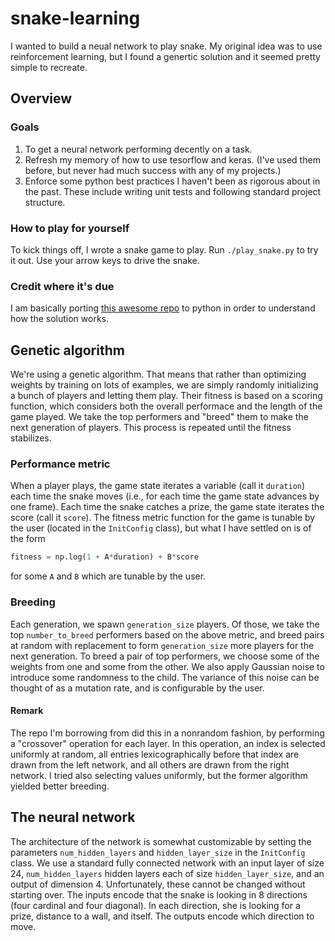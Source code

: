 # snake-learning

I wanted to build a neual network to play snake.  My original idea was to use
reinforcement learning, but I found a genertic solution and it seemed pretty
simple to recreate.

## Overview

### Goals

1. To get a neural network performing decently on a task.
2. Refresh my memory of how to use tesorflow and keras. (I've used them before,
   but never had much success with any of my projects.)
3. Enforce some python best practices I haven't been as rigorous about in the
   past.  These include writing unit tests and following standard project
   structure.

### How to play for yourself

To kick things off, I wrote a snake game to play.  Run `./play_snake.py` to try
it out.  Use your arrow keys to drive the snake.

### Credit where it's due

I am basically porting [this awesome repo] to python in order to understand
how the solution works.

[this awesome repo]: https://github.com/greerviau/SnakeAI

## Genetic algorithm

We're using a genetic algorithm.  That means that rather than optimizing weights
by training on lots of examples, we are simply randomly initializing a bunch of
players and letting them play.  Their fitness is based on a scoring
function, which considers both the overall performace and the length of the game
played.  We take the top performers and "breed" them to make the next generation
of players.  This process is repeated until the fitness stabilizes.

### Performance metric

When a player plays, the game state iterates a variable (call it `duration`) each
time the snake moves (i.e., for each time the game state advances by one frame).
Each time the snake catches a prize, the game state iterates the score (call it
`score`).  The fitness metric function for the game is tunable by the user
(located in the `InitConfig` class), but what I have settled on is of the form

```python
fitness = np.log(1 + A*duration) + B*score
```

for some `A` and `B` which are tunable by the user.

### Breeding

Each generation, we spawn `generation_size` players.  Of those, we take the top
`number_to_breed` performers based on the above metric, and breed pairs at random
with replacement to form `generation_size` more players for the next generation.
To breed a pair of top performers, we choose some of the weights from one and some
from the other.  We also apply Gaussian noise to introduce some randomness to
the child.  The variance of this noise can be thought of as a mutation rate, and
is configurable by the user.

#### Remark

The repo I'm borrowing from did this in a nonrandom fashion, by performing a
"crossover" operation for each layer.  In this operation, an index is selected
uniformly at random, all entries lexicographically before that index are drawn
from the left network, and all others are drawn from the right network.  I tried
also selecting values uniformly, but the former algorithm yielded better breeding.

## The neural network

The architecture of the network is somewhat customizable by setting the
parameters `num_hidden_layers` and `hidden_layer_size` in the `InitConfig`
class.  We use a standard fully connected network with an input layer of size 24,
`num_hidden_layers` hidden layers each of size `hidden_layer_size`, and an output
of dimension 4.  Unfortunately, these cannot be changed without starting over.
The inputs encode that the snake is looking in 8 directions (four cardinal and
four diagonal).  In each direction, she is looking for a prize, distance to a
wall, and itself.  The outputs encode which direction to move.
